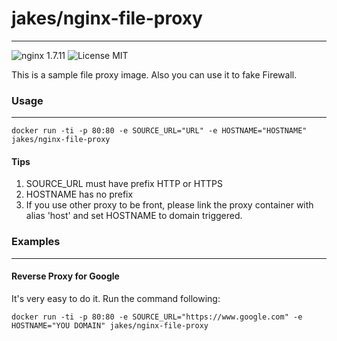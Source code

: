 # jakes/nginx-file-proxy
---

![nginx 1.7.11](https://img.shields.io/badge/nginx-latest-brightgreen.svg) ![License MIT](https://img.shields.io/badge/license-MIT-blue.svg)

This is a sample file proxy image. Also you can use it to fake Firewall.


### Usage
---

```
docker run -ti -p 80:80 -e SOURCE_URL="URL" -e HOSTNAME="HOSTNAME" jakes/nginx-file-proxy
```

#### Tips
1. SOURCE_URL must have prefix HTTP or HTTPS
2. HOSTNAME has no prefix
3. If you use other proxy to be front, please link the proxy container with alias 'host' and set HOSTNAME to domain triggered.

### Examples
---
#### Reverse Proxy for Google

It's very easy to do it. Run the command following:
```
docker run -ti -p 80:80 -e SOURCE_URL="https://www.google.com" -e HOSTNAME="YOU DOMAIN" jakes/nginx-file-proxy
```
